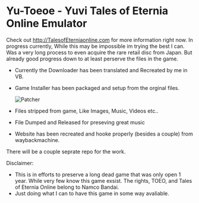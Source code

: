 # Yu-Toeoe - Yuvi Tales of Eternia Online Emulator

Check out http://TalesofEterniaonline.com for more information right now.
In progress currently, While this may be impossible im trying the best I can. Was a very long process to even acquire the rare retail disc from Japan. But already good progress down to at least perserve the files in the game.
 - Currently the Downloader has been translated and Recreated by me in VB.
 - Game Installer has been packaged and setup from the orginal files.
 
   ![Patcher](http://talesofeterniaonline.com/github/downloader.jpg)
 - Files stripped from game, Like Images, Music, Videos etc..
  - File Dumped and Released for preseving great music
 - Website has been recreated and hooke properly (besides a couple) from waybackmachine.

There will be a couple seprate repo for the work.

Disclaimer:
 - This is in efforts to preserve a long dead game that was only open 1 year. While very few know this game exsist. The rights, TOEO, and Tales of Eternia Online belong to Namco Bandai. 
- Just doing what I can to have this game in some way avaliable. 
